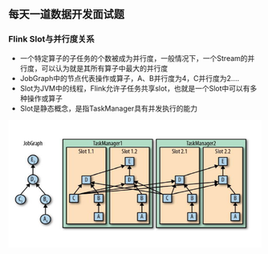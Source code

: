 ## 每天一道数据开发面试题

### Flink Slot与并行度关系

- 一个特定算子的子任务的个数被成为并行度，一般情况下，一个Stream的并行度，可以认为就是其所有算子中最大的并行度
- JobGraph中的节点代表操作或算子，A、B并行度为4，C并行度为2....
- Slot为JVM中的线程，Flink允许子任务共享slot，也就是一个Slot中可以有多种操作或算子
- Slot是静态概念，是指TaskManager具有并发执行的能力

![1589108382692](https://raw.githubusercontent.com/javaslin/typoraImg/master/typora202005/10/185951-292513.png)